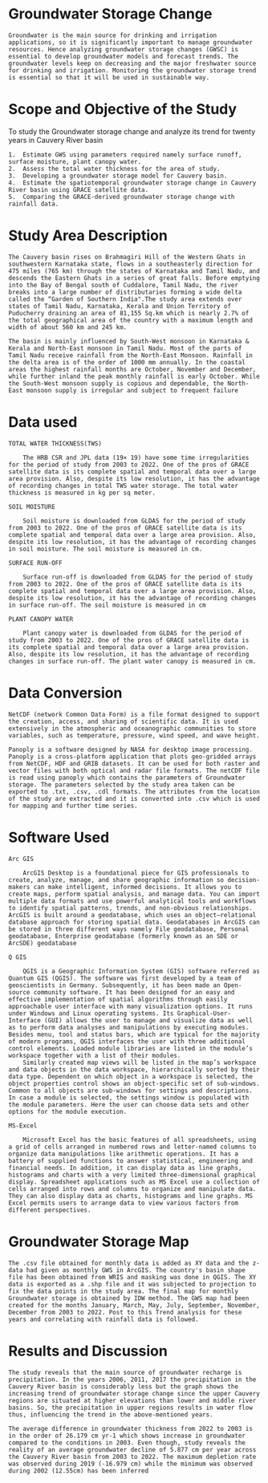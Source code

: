 # Groundwater Storage Change

    Groundwater is the main source for drinking and irrigation applications, so it is significantly important to manage groundwater resources. Hence analyzing groundwater storage changes (GWSC) is essential to develop groundwater models and forecast trends. The groundwater levels keep on decreasing and the major freshwater source for drinking and irrigation. Monitoring the groundwater storage trend is essential so that it will be used in sustainable way.


# Scope and Objective of the Study

To study the Groundwater storage change and analyze its trend for twenty years in Cauvery River basin 

    1.	Estimate GWS using parameters required namely surface runoff, surface moisture, plant canopy water.
    2.  Assess the total water thickness for the area of study.
    3.	Developing a groundwater storage model for Cauvery basin.
    4.	Estimate the spatiotemporal groundwater storage change in Cauvery River basin using GRACE satellite data.
    5.	Comparing the GRACE-derived groundwater storage change with rainfall data.

# Study Area Description

    The Cauvery basin rises on Brahmagiri Hill of the Western Ghats in southwestern Karnataka state, flows in a southeasterly direction for 475 miles (765 km) through the states of Karnataka and Tamil Nadu, and descends the Eastern Ghats in a series of great falls. Before emptying into the Bay of Bengal south of Cuddalore, Tamil Nadu, the river breaks into a large number of distributaries forming a wide delta called the “Garden of Southern India".The study area extends over states of Tamil Nadu, Karnataka, Kerala and Union Territory of Puducherry draining an area of 81,155 Sq.km which is nearly 2.7% of the total geographical area of the country with a maximum length and width of about 560 km and 245 km.

    The basin is mainly influenced by South-West monsoon in Karnataka & Kerala and North-East monsoon in Tamil Nadu. Most of the parts of Tamil Nadu receive rainfall from the North-East Monsoon. Rainfall in the delta area is of the order of 1000 mm annually. In the coastal areas the highest rainfall months are October, November and December, while further inland the peak monthly rainfall is early October. While the South-West monsoon supply is copious and dependable, the North-East monsoon supply is irregular and subject to frequent failure 

# Data used

    TOTAL WATER THICKNESS(TWS)

		The HRB CSR and JPL data (19× 19) have some time irregularities for the period of study from 2003 to 2022. One of the pros of GRACE satellite data is its complete spatial and temporal data over a large area provision. Also, despite its low resolution, it has the advantage of recording changes in total TWS water storage. The total water thickness is measured in kg per sq meter.

    SOIL MOISTURE

		Soil moisture is downloaded from GLDAS for the period of study from 2003 to 2022. One of the pros of GRACE satellite data is its complete spatial and temporal data over a large area provision. Also, despite its low resolution, it has the advantage of recording changes in soil moisture. The soil moisture is measured in cm.

    SURFACE RUN-OFF 

		Surface run-off is downloaded from GLDAS for the period of study from 2003 to 2022. One of the pros of GRACE satellite data is its complete spatial and temporal data over a large area provision. Also, despite its low resolution, it has the advantage of recording changes in surface run-off. The soil moisture is measured in cm

	PLANT CANOPY WATER

		Plant canopy water is downloaded from GLDAS for the period of study from 2003 to 2022. One of the pros of GRACE satellite data is its complete spatial and temporal data over a large area provision. Also, despite its low resolution, it has the advantage of recording changes in surface run-off. The plant water canopy is measured in cm.

# Data Conversion

    NetCDF (network Common Data Form) is a file format designed to support the creation, access, and sharing of scientific data. It is used extensively in the atmospheric and oceanographic communities to store variables, such as temperature, pressure, wind speed, and wave height.

	Panoply is a software designed by NASA for desktop image processing. Panoply is a cross-platform application that plots geo-gridded arrays from NetCDF, HDF and GRIB datasets. It can be used for both raster and vector files with both optical and radar file formats. The netCDF file is read using panoply which contains the parameters of Groundwater storage. The parameters selected by the study area taken can be exported to .txt, .csv, .cdl formats. The attributes from the location of the study are extracted and it is converted into .csv which is used for mapping and further time series.

# Software Used

	Arc GIS

		ArcGIS Desktop is a foundational piece for GIS professionals to create, analyze, manage, and share geographic information so decision-makers can make intelligent, informed decisions. It allows you to create maps, perform spatial analysis, and manage data. You can import multiple data formats and use powerful analytical tools and workflows to identify spatial patterns, trends, and non-obvious relationships. ArcGIS is built around a geodatabase, which uses an object–relational database approach for storing spatial data. Geodatabases in ArcGIS can be stored in three different ways namely File geodatabase, Personal geodatabase, Enterprise geodatabase (formerly known as an SDE or ArcSDE) geodatabase  

	Q GIS

		QGIS is a Geographic Information System (GIS) software referred as Quantum GIS (QGIS). The software was first developed by a team of geoscientists in Germany. Subsequently, it has been made an Open-source community software. It has been designed for an easy and effective implementation of spatial algorithms through easily approachable user interface with many visualization options. It runs under Windows and Linux operating systems. Its Graphical-User-Interface (GUI) allows the user to manage and visualize data as well as to perform data analyses and manipulations by executing modules. Besides menu, tool and status bars, which are typical for the majority of modern programs, QGIS interfaces the user with three additional control elements. Loaded module libraries are listed in the module’s workspace together with a list of their modules. 
		Similarly created map views will be listed in the map’s workspace and data objects in the data workspace, hierarchically sorted by their data type. Dependent on which object in a workspace is selected, the object properties control shows an object-specific set of sub-windows. Common to all objects are sub-windows for settings and descriptions. In case a module is selected, the settings window is populated with the module parameters. Here the user can choose data sets and other options for the module execution.

	MS-Excel

	    Microsoft Excel has the basic features of all spreadsheets, using a grid of cells arranged in numbered rows and letter-named columns to organize data manipulations like arithmetic operations. It has a battery of supplied functions to answer statistical, engineering and financial needs. In addition, it can display data as line graphs, histograms and charts with a very limited three-dimensional graphical display. Spreadsheet applications such as MS Excel use a collection of cells arranged into rows and columns to organize and manipulate data. They can also display data as charts, histograms and line graphs. MS Excel permits users to arrange data to view various factors from different perspectives.

# Groundwater Storage Map 

    The .csv file obtained for monthly data is added as XY data and the z-data had given as monthly GWS in ArcGIS. The country's basin shape file has been obtained from WRIS and masking was done in QGIS. The XY data is exported as a .shp file and it was subjected to projection to fix the data points in the study area. The final map for monthly Groundwater storage is obtained by IDW method. The GWS map had been created for the months January, March, May, July, September, November, December from 2003 to 2022. Post to this Trend analysis for these years and correlating with rainfall data is followed.

# Results and Discussion

    The study reveals that the main source of groundwater recharge is precipitation. In the years 2006, 2011, 2017 the precipitation in the Cauvery River basin is considerably less but the graph shows the increasing trend of groundwater storage change since the upper Cauvery regions are situated at higher elevations than lower and middle river basins. So, the precipitation in upper regions results in water flow thus, influencing the trend in the above-mentioned years.

    The average difference in groundwater thickness from 2022 to 2003 is in the order of 26.179 cm yr-1 which shows increase in groundwater compared to the conditions in 2003. Even though, study reveals the reality of an average groundwater decline of 5.877 cm per year across the Cauvery River basin from 2003 to 2022. The maximum depletion rate was observed during 2019 (-16.979 cm) while the minimum was observed during 2002 (12.55cm) has been inferred 

